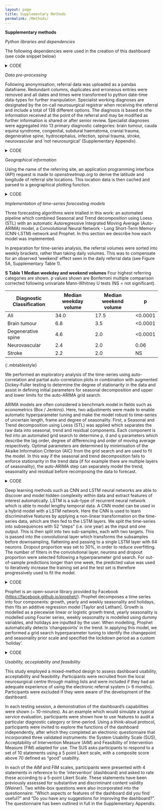 ```yaml
---
layout: page
title: Supplementary Methods
permalink: /Methods/
---
```


__Supplementary methods__

*Python libraries and dependencies*

The following dependencies were used in the creation of this dashboard (see code snippet below)

<details>
<summary>CODE</summary>

{% highlight python %}
'pandas', 1.2.3
'numpy', 1.19.5
'matplotlib.pyplot', 3.4.1
'scipy', 1.6.2
'plotly', 5.3.1
'dash', 1.20.0
'dash_core_components', 1.16.0
'dash_html_components', 1.1.3
'requests', 2.25.1
'statsmodels', 0.11.0
'prophet', 1.0.1
'pmdarima' 1.81
'tensorflow' 2.4.1
{% endhighlight %}

</details>

*Data pre-processing*

Following anonymisation, referral data was uploaded as a pandas dataframe. Redundant columns, duplicates and erroneous entries were removed and all dates and times were transformed to python date-time data-types for further manipulation. Specialist working diagnoses are designated by the on-call neurosurgical registrar when receiving the referral and include a total of 138 different options. The diagnosis is based on the information received at the point of the referral and may be modified as further information is shared or after senior review. Specialist diagnoses were aggregated into 13 primary diagnostic categories: brain tumour, cauda equina syndrome, congenital, subdural haematoma, cranial trauma, degenerative spine, hydrocephalus, infection, spinal trauma, stroke, neurovascular and ‘not neurosurgical’ (Supplementary Appendix). 

<details>
<summary>CODE</summary>

{% highlight python %}
#Upload anonymised file - either saved as .csv or .pkl

df_all = pd.read_pickle(filename)

#Drop duplicates
df_all.drop_duplicates(inplace=True)

#Drop redundant columns
df_all.drop(columns = ['Referring Doctor Name','Bleep or Telephone No','MobileNo','Subsequent Doctor Grade Name','Subsequent Bleep Number','Subsequent Mobile No','Subsequent Dr Email Address','Subsequent Consultant Email Address'], inplace = True)

#Transform date-time entries to datetime datatype
df_all = transform_to_datetime(df_all, 'Referral Time')

#Convert specialist working diagnosis into primary diagnostic classification based on diagnosis table - see Appendix table
diagnosis_table = pd.read_csv('diagnoses_table.csv', low_memory=False)
df_all = add_classification_level(df_all, diagnosis_table,
                                  'Primary Classification')


## RELEVANT PROCESSING FUNCTIONS

def match_classification(diagnosis_table, classification_level,
                               diagnosis):
    diagnosis_level = diagnosis_table[
        diagnosis_table['Specialist working diagnosis'] ==
        diagnosis][classification_level]
    if (len(diagnosis_level.values) > 0):
        return diagnosis_level.values[0]
    return 'no_match'

def add_classification(input_df, diagnosis_table, classification_level):
    df_copy = copy.deepcopy(input_df)
    partial_func = partial(match_classification, diagnosis_table,
                           classification_level)
    df_copy[classification_level] = df_copy[
        'Specialist Working Diagnosis'].apply(partial_func)
    return df_copy
    
def transform_to_datetime(df, time_col):
    copy = df.copy()
    copy[time_col] = pd.to_datetime(copy[time_col], dayfirst=True)
    return copy
{% endhighlight %}

</details>

*Geographical information*

Using the name of the referring site, an application programming interface (API) request is made to *openstreetmap.org* to derive the latitude and longitude of referral site locations. This location data is then cached and parsed to a geographical plotting function.

<details>
<summary>CODE</summary>

{% highlight python %}
##API REQUEST TO GENERATE LATITUDE AND LONGITUDE CO-ORDINATES

def placemaker(df_all):
    
    #Parse and sort dataframe
    geocount = df_all
    geocount = geocount.groupby(by=['Primary Classification','Referring Hospital'])[['Age']].count().unstack(level=0)
    geocount.columns = geocount.columns.droplevel()
    geocount.fillna(value=0,inplace=True)
    geocount['total'] = geocount.sum(axis=1)
    geocount.reset_index(inplace = True)

    #Generate empty columns to fill location data in
    geocount['add'] = 0
    geocount['lon'] = 0
    geocount['lat'] = 0
    geocount = geocount.sort_values(by = 'total', ascending = False)
    geocount.reset_index(drop=True, inplace=True)

    #Generate list of unique hospitals from dataframe
    hosplist = geocount['Referring Hospital'].unique()
    hosplist = hosplist.tolist()

    #For each unique hospital, perform an API request
    for i,v in enumerate(hosplist):

        address = v
        url = 'https://nominatim.openstreetmap.org/search/' + urllib.parse.quote(address)+'?format=json'
        response = requests.get(url).json()
        geocount.loc[i,['add', 'lon', 'lat']] = [address,response[0]["lon"],response[0]["lat"]]
        
    #Create seperate dataframe to save location data to cache
    locmatch = pd.DataFrame()
    locmatch['Referring Hospital'] = geocount['add']
    locmatch['lon'] = geocount.lon
    locmatch['lat'] = geocount.lat
    locmatch.to_csv('locmatch2.csv')
        
    return geocount, hosplist, locmatch

##GENERATE GEOGRAPHICAL FIGURE

def geospatial(df, date1, date2,classification):
    
    #select data by time
    geocount = single_period(df, date1, date2)

    #filter df by primary classification and sort
    if classification != "all":
           geocount = geocount[geocount['Primary Classification'] == classification]

    geocount = geocount.groupby(by=['Primary Classification','Referring Hospital'])[['Age']].count().unstack(level=0)
    geocount.columns = geocount.columns.droplevel()
    geocount.fillna(value=0,inplace=True)
    geocount['total'] = geocount.sum(axis=1)
    geocount.reset_index(inplace = True)
    geocount = geocount.sort_values(by='total', ascending=False)
    geocount.reset_index(drop=True, inplace=True)
    geocount = geocount.merge(locmatch, on='Referring Hospital')

    #create figure, can be scaled by color or size
    fig5 = px.scatter_mapbox(geocount,
                             lat="lat",
                             lon="lon",
                             hover_name="Referring Hospital",
                             hover_data=["total"],
                             zoom=9,
                             height=300,
                             size=geocount.total,
                             size_max=40,
                             color="total",
                             center={
                                 'lat': 51.6,
                                 'lon': -0.26
                             },
                             opacity=0.7)

    #update layouts
    fig5.update_layout(mapbox_style='carto-positron')
    fig5['data'][0]['showlegend'] = False
    fig5['data'][0]['name'] = 'Referring Site'
    fig5.update_layout(margin={"r": 0, "t": 0, "l": 0, "b": 0})
    fig5.update_layout(autosize=True, width=800, height=800)

    return fig5


## RELEVANT PROCESSING FUNCTIONS

def single_period(df, date1, date2):
    return df[(df['Referral Time'] >= date1) & (df['Referral Time'] < date2)]


{% endhighlight %}

</details>

*Implementation of time-series forecasting models*

Three forecasting algorithms were trialled in this work: an automated pipeline which combined Seasonal and Trend decomposition using Loess (STL) with an automatic Autoregressive Integrated Moving Average (Auto-ARIMA) model, a Convolutional Neural Network - Long Short-Term Memory (CNN-LSTM) network and Prophet. In this section we describe how each model was implemented.

In preparation for time-series analysis, the referral volumes were sorted into weekly brackets, rather than taking daily volumes. This was to compensate for an observed ‘weekend’ effect seen in the daily referral data (see Figure 5A, Supplementary Table 1). 

__S Table 1 Median weekday and weekend volumes__ 
  Four highest referring categories are shown. p values shown are Bonferroni multiple comparison corrected following univariate Mann-Whitney U tests (NS = not significant).

| __Diagnostic Classification__ | __Median weekday volume__ | __Median weekend volume__ | __p__       |
|---------------------------|-----------------------|-----------------------|---------|
| All                       | 34.0                  | 17.5                  | <0.0001 |
| Brain tumour              | 6.8                   | 3.5                   | <0.0001 |
| Degenerative spine        | 4.6                   | 2.0                   | <0.0001 |
| Neurovascular             | 2.4                   | 2.0                   | 0.06    |
| Stroke                    | 2.2                   | 2.0                   | NS      |
{:.mbtablestyle}
                                                                                      
We performed an exploratory analysis of the time-series using auto-correlation and partial auto-correlation plots in combination with augmented Dickey-Fuller testing to determine the degree of stationarity in the data and assist in defining initial parameters for seasonal decomposition and upper and lower limits for the auto-ARIMA grid search.
                                                                                      
ARIMA models are often considered a benchmark model in fields such as econometrics (Box / Jenkins). Here, two adjustments were made to enable automatic hyperparameter tuning and make the model robust to time-series of uncertain length, frame and degree of seasonality. First, a Seasonal and Trend decomposition using Loess (STL) was applied which separates the raw data into seasonal, trend and residual components. Each component is fed into an automated grid search to determine p, d and q parameters which describe the lag order, degree of differencing and order of moving average respectively. Optimal parameters are determined by minimisation of the Akaike Information Criterion (AIC) from the grid search and are used to fit the model. In this way if the seasonal and trend decomposition fails to enforce stationarity in the trend data (if for example there are multiple layers of seasonality), the auto-ARIMA step can separately model the trend, seasonality and residual before recomposing the data to forecast.

<details>
<summary>CODE</summary>

{% highlight python %}
### STL/Auto-ARIMA model
#Run EDA on weekly time-series first to manually check seasonality

#Set variables
res = []

#STL period corresponds to expected seasonality. 4 chosen to reflect monthly seasonal changes.
##Also can use 52 for yearly or 26 for 6-monthly seasonality
period = 4

#How long into future/out-of-sample to make forecast
future = 0
#95% Confidence interval
confidence = 0.05

#STL decomposition with default parameters and period - can be further tuned using grid search
res = STL(df, period = period, robust = False).fit()

#Seasonal auto-ARIMA, stepwise can be changed to True for more thorough grid search
smodel = pm.auto_arima(res.seasonal,
                   start_p=0, max_p=5,
                   start_q=0, max_q=5,
                   seasonal=False,
                   stepwise = False,
                   start_d=0, max_d=5,
                   trace=False, error_action='ignore');

#Trend auto-ARIMA
tmodel = pm.auto_arima(res.trend,
                   start_p=0, max_p=5,
                   start_q=0, max_q=5,
                   seasonal=False,
                   stepwise = False,
                   start_d=0, max_d=5,
                   trace=False, error_action='ignore');

#Residual auto-ARIMA
rmodel = pm.auto_arima(res.resid,
                   start_p=0, max_p=5,
                   start_q=0, max_q=5,
                   seasonal=False,
                   stepwise = False,
                   start_d=0, max_d=5,
                   trace=False, error_action='ignore');

#Modelling seasonality
modelsea = SARIMAX(res.seasonal, order = smodel.order, seasonal_order= smodel.seasonal_order).fit()

#If Auto-ARIMA fails then use simple differenced d=1 model for trend
try:
    modeltrend = ARIMA(res.trend, order = tmodel.order, freq=interval).fit()
except:
    modeltrend = ARIMA(res.trend, order = (0,1,0), freq=interval).fit()
    
#Modelling residual
modelres = ARIMA(res.resid, order = rmodel.order, freq=interval).fit()

#Forecasting and recomposition
forecast_season  = modelsea.forecast(future, alpha=confidence)
forecast_trend, std_err_trend, confidence_int_trend = modeltrend.forecast(future, alpha=confidence)
forecast_resid, std_err_resid, confidence_int_resid = modelres.forecast(future, alpha=confidence)
forecast_final = forecast_season + forecast_trend + forecast_resid
conf = confidence_int_trend + confidence_int_resid                                
{% endhighlight %}

</details>

Deep learning methods such as CNN and LSTM neural networks are able to discover and model hidden complexity within data and extract features of interest automatically. LSTM is a sub-type of recurrent neural network which is able to model lengthy temporal data. A CNN model can be used in a hybrid model with a LSTM network. Here the CNN is used to learn discriminative features by applying a non-linear transformation on the time-series data, which are then fed to the LSTM layers. 
We split the time-series into subsequences with 52 “steps” (i.e. one year) as the input and one output. This is then split into two sub-samples, each with two targets. This is passed into the convolutional layer which transforms the subsamples before downsampling, flattening and passing to a single LSTM layer with 64 neurons. Dropout proportion was set to 30%, in order to reduce overfitting. The number of filters in the convolutional layer, neurons and dropout proportion were selected following a hyperparameter grid search. For out-of-sample predictions longer than one week, the predicted value was used to iteratively increase the training set and the test set is therefore progressively used to fit the model.

<details>
<summary>CODE</summary>

{% highlight python %}
###CNN-LSTM implementation

#Relevant imports
from tensorflow.keras.models import Sequential
from tensorflow.keras.layers import LSTM, Dense, Flatten, TimeDistributed, Conv1D, MaxPooling1D

# define input sequence from dataframe
sequence = df['all'].to_list()

# Set number of steps, keep even
n_steps = 52

# split into an array of subsequences, X = input
X, y = sequence_split(sequence, n_steps)

features = 1
n_seq = 2

# divided subsequence into 2 subsamples
n_steps_2 = n_steps/2

# reshape input data for CNN layer
X = X.reshape((X.shape[0], n_seq, n_steps2, features))

# set up sequential stack model
model = Sequential()

#CNN layer with 64 output filters, kernel size corresponds to length of convolutional window
model.add(TimeDistributed(Conv1D(filters=64, kernel_size=1, activation='relu'), input_shape=(None, n_steps2, n_features)))

# Down samples by pool size
model.add(TimeDistributed(MaxPooling1D(pool_size=2)))

#Flatten to single 1D vector
model.add(TimeDistributed(Flatten()))

#Single LSTM layer with 64 neurons
model.add(LSTM(64, activation='relu'))

#NN dense layer
model.add(Dense(1))

#ADAM optimisation using mse as a cost function
model.compile(optimizer='adam', loss='rmse')
model.fit(X, y, epochs=500, verbose=0)


## RELEVANT PROCESSING FUNCTIONS

def sequence_split(sequence, n_steps):
    
    #Prepare list variables
    X, y = list(), list()
    
    for i in range(len(sequence)):
        
        # find index at sequence end
        end_index = i + n_steps
        
        # stop code if has gone past total length of sequence
        if end_index > len(sequence)-1:
        break
        
        # divide sequence into subsamples
        seq_x, seq_y = sequence[i:end_index], sequence[end_index]
        X.append(seq_x)
        y.append(seq_y)
        
    return np.array(X), np.array(y)
{% endhighlight %}

</details>

Prophet is an open-source library provided by Facebook (https://facebook.github.io/prophet/). Prophet decomposes a time series into four components: growth, yearly and weekly seasonality and holidays, then fits an additive regression model [Taylor and Letham].  Growth is modelled as a piecewise linear or logistic growth trend, yearly seasonality is modelled using Fourier series, weekly seasonality is modelled using dummy variables, and holidays are inputted by the user. When modelling, Prophet automatically detects ‘changepoints’ in the trend. In applying this model, we performed a grid search hyperparameter tuning to identify the changepoint and seasonality prior scale and specified the lockdown period as a custom ‘holiday’.

<details>
<summary>CODE</summary>

{% highlight python %}
### Prophet implementation

#Specify dataframe and convert to prophet input

prophetdf = df.reset_index()
prophetdf.columns = ['ds', 'y']

#Specify weeks to predict
prediction = 1

#Specify lockdown period
lockdown = pd.DataFrame({
      'holiday': 'lockdown',
      'ds': pd.to_datetime(['2020-03-23']),
      'lower_window': 0,
      'upper_window': 84,
    })

#Set model parameters
model = Prophet(yearly_seasonality=True,
                weekly_seasonality=True,
                seasonality_mode='additive',
                interval_width=0.95,
                changepoint_prior_scale= 0.05,
                seasonality_prior_scale= 0.1,
                holidays = lockdown)

#Fit model
model.fit(prophetdf)
future = model.make_future_dataframe(periods=prediction,freq='W')

#Make predictions
forecast = model.predict(future)

{% endhighlight %}

</details>

*Usability, acceptability and feasibility*

This study employed a mixed-method design to assess dashboard usability, acceptability and feasibility. Participants were recruited from the local neurosurgical centre through mailing lists and were included if they had an adequate experience of using the electronic referral system (> 6 months). Participants were excluded if they were aware of the development of the dashboard. 

In each testing session, a demonstration of the dashboard’s capabilities were shown (~ 10-minutes). As an example which would simulate a typical service evaluation, participants were shown how to use features to audit a particular diagnostic category or time-period. Using a think-aloud protocol, participants were invited to explore the functions of the dashboard independently, after which they completed an electronic questionnaire that incorporated three validated instruments: the System Usability Scale (SUS), Acceptability of Intervention Measure (AIM) and Feasibility of Intervention Measure (FIM) adapted for use. The SUS asks participants to respond to a set of 10 statements using a 5 point Likert scale, with a composite score above 70 defined as “good” usability. 

In each of the AIM and FIM scales, participants were presented with 4 statements in reference to the ‘intervention’ (dashboard) and asked to rate these according to a 5-point Likert Scale. These statements have been previously assessed for substantive and discriminant content validity (Weiner). Two white-box questions were also incorporated into the questionnaire: “Which aspects or features of the dashboard did you find useful?” and “Do you have any suggestions for improving the dashboard?”. The questionnaire has been outlined in full in the Supplementary Appendix.
